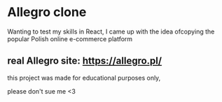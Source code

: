 # Allegro clone

Wanting to test my skills in React, I came up with the idea of ​​copying the popular Polish online e-commerce platform 

## real Allegro site: https://allegro.pl/

this project was made for educational purposes only,

please don't sue me <3
